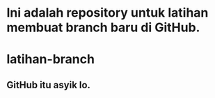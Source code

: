 # Ini adalah repository untuk latihan membuat branch baru di GitHub.
# latihan-branch
## GitHub itu asyik lo. ##
